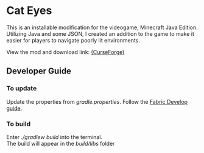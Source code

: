 # Cat Eyes

This is an installable modification for the videogame, Minecraft Java Edition.  
Utilizing Java and some JSON, I created an addition to the game to make it easier for players to navigate poorly lit environments.

View the mod and download link: [(CurseForge)](https://www.curseforge.com/minecraft/mc-mods/cat-eyes-night-vision-toggle-mod)


## Developer Guide

### To update
Update the properties from *gradle.properties*. Follow the [Fabric Develop guide](https://fabricmc.net/develop/).

### To build
Enter *./gradlew build* into the terminal.<br>
The build will appear in the *build/libs* folder

